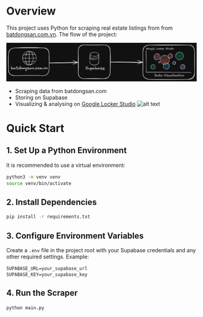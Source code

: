 # Overview

This project uses Python for scraping real estate listings from from [batdongsan.com.vn](https://batdongsan.com.vn). The flow of the project:

![Data Pipeline](readme_figs/project-flow2.png)

* Scraping data from batdongsan.com
* Storing on Supabase
* Visualizing & analysing on [Google Locker Studio](https://lookerstudio.google.com/reporting/9e21618f-97dc-4480-b101-cbda26b9b2a5)
    ![alt text](image.png)

# Quick Start

## 1. Set Up a Python Environment

It is recommended to use a virtual environment:

```bash
python3 -m venv venv
source venv/bin/activate
```

## 2. Install Dependencies

```bash
pip install -r requirements.txt
```

## 3. Configure Environment Variables

Create a `.env` file in the project root with your Supabase credentials and any other required settings. Example:

```
SUPABASE_URL=your_supabase_url
SUPABASE_KEY=your_supabase_key
```

## 4. Run the Scraper

```bash
python main.py
```
